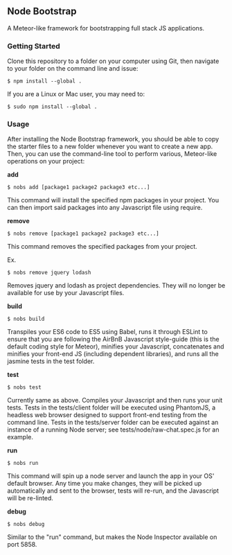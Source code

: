 Node Bootstrap
--------------

A Meteor-like framework for bootstrapping full stack JS applications.

### Getting Started

Clone this repository to a folder on your computer using Git, then navigate to your folder on
the command line and issue:

<code>$ npm install --global .</code>

If you are a Linux or Mac user, you may need to:

<code>$ sudo npm install --global .</code>

### Usage

After installing the Node Bootstrap framework, you should be able to copy the starter files to a new
folder whenever you want to create a new app. Then, you can use the command-line tool to perform
various, Meteor-like operations on your project:

__add__

<code>$ nobs add [package1 package2 package3 etc...]</code>

This command will install the specified npm packages in your project. You can then import said packages
into any Javascript file using require.

__remove__

<code>$ nobs remove [package1 package2 package3 etc...]</code>

This command removes the specified packages from your project.

Ex.

<code>$ nobs remove jquery lodash</code>

Removes jquery and lodash as project dependencies. They will no longer be available for use by your
Javascript files.

__build__

<code>$ nobs build</code>

Transpiles your ES6 code to ES5 using Babel, runs it through ESLint to ensure that you are following
the AirBnB Javascript style-guide (this is the default coding style for Meteor), minifies your
Javascript, concatenates and minifies your front-end JS (including dependent libraries), and runs all the
jasmine tests in the test folder.

__test__

<code>$ nobs test</code>

Currently same as above. Compiles your Javascript and then runs your unit tests. Tests in the tests/client
folder will be executed using PhantomJS, a headless web browser designed to support front-end testing from
the command line. Tests in the tests/server folder can be executed against an instance of a running Node
server; see tests/node/raw-chat.spec.js for an example.

__run__

<code>$ nobs run</code>

This command will spin up a node server and launch the app in your OS' default browser. Any time you
make changes, they will be picked up automatically and sent to the browser, tests will re-run, and the
Javascript will be re-linted.

__debug__

<code>$ nobs debug</code>

Similar to the "run" command, but makes the Node Inspector available on port 5858.
